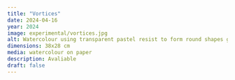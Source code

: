```yaml
---
title: "Vortices"
date: 2024-04-16
year: 2024
image: experimental/vortices.jpg
alt: Watercolour using transparent pastel resist to form round shapes giving the impression of a pair of tornadoes, or an octopus
dimensions: 38x28 cm
media: watercolour on paper
description: Avaliable
draft: false
---
```


